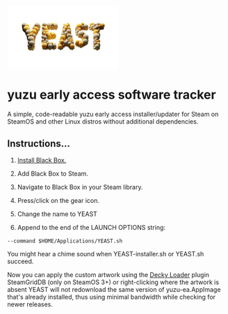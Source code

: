 <img src="https://raw.githubusercontent.com/styromaniac/YEAST/main/YEAST-hero.png" width="256">

# yuzu early access software tracker

A simple, code-readable yuzu early access installer/updater for Steam on SteamOS and other Linux distros without additional dependencies.

## Instructions...

1. [Install Black Box.](https://flathub.org/apps/com.raggesilver.BlackBox)

2. Add Black Box to Steam.

3. Navigate to Black Box in your Steam library.

4. Press/click on the gear icon.

5. Change the name to YEAST

6. Append to the end of the LAUNCH OPTIONS string:
```
--command $HOME/Applications/YEAST.sh
```
You might hear a chime sound when YEAST-installer.sh or YEAST.sh succeed.

Now you can apply the custom artwork using the [Decky Loader](https://decky.xyz/) plugin SteamGridDB (only on SteamOS 3+) or right-clicking where the artwork is absent
YEAST will not redownload the same version of yuzu-ea.AppImage that's already installed, thus using minimal bandwidth while checking for newer releases.

